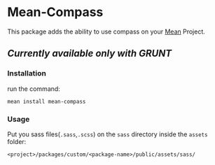 Mean-Compass
===============
This package adds the ability to use compass on your [Mean](http://www.mean.io) Project.


## ***Currently available only with GRUNT***


### Installation
run the command:

```cli
mean install mean-compass
```

### Usage
Put you sass files(`.sass`,`.scss`) on the `sass` directory inside the `assets` folder: 
```
<project>/packages/custom/<package-name>/public/assets/sass/
```
